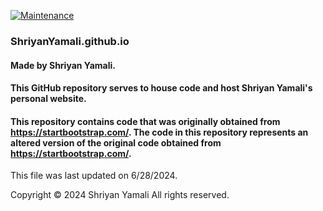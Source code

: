 [![Maintenance](https://img.shields.io/maintenance/yes/2024)](https://github.com/ShriyanYamali/ShriyanYamali.github.io)

### ShriyanYamali.github.io
#### Made by Shriyan Yamali. 
#### This GitHub repository serves to house code and host Shriyan Yamali's personal website.
#### This repository contains code that was originally obtained from https://startbootstrap.com/. The code in this repository represents an altered version of the original code obtained from https://startbootstrap.com/.

This file was last updated on 6/28/2024.

Copyright © 2024 Shriyan Yamali All rights reserved.
